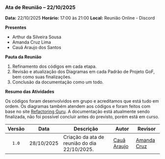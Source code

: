 ### Ata de Reunião – 22/10/2025

**Data:** 22/10/2025
**Horário:** 17:00 às 21:00
**Local:** Reunião Online - Discord

**Presentes**

- Arthur da Silveira Sousa
- Amanda Cruz Lima
- Cauã Araujo dos Santos

**Pauta da Reunião**

1. Refinamento dos códigos em cada etapa.
2. Revisão e atualização dos Diagramas em cada Padrão de Projeto GoF, bem como suas finalizações.
3. Conclusão da documentação como um todo.

**Resumo das Atividades**

Os códigos foram desenvolvidos em grupo e acreditamos que está tudo em ordem.
Os diagramas também atendem aos códigos e foram feitos com base no site [Refactoring Guru](https://refactoring.guru/pt-br).
A documentação está atualmente sendo finalizada, não foi possível concluir antes do previsto, porém está em curso.

| Versão | Data       | Descrição                                                                                             | Autor                                          | Revisor |
| :----: | ---------- | ----------------------------------------------------------------------------------------------------- | ---------------------------------------------- | ------- |
|  `1.0` | 28/10/2025 | Criação da ata de reunião do dia 22/10/2025. | [Cauã Araujo](https://github.com/caua08) |  [Amanda Cruz](https://github.com/mandicrz)